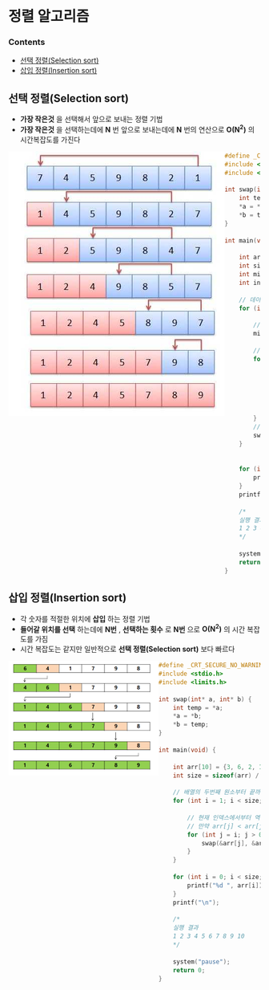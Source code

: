 # 정렬 알고리즘

### Contents

- [선택 정렬(Selection sort)](#선택-정렬Selection-Sort)
- [삽입 정렬(Insertion sort)](#삽입-정렬Insertion-sort)



## 선택 정렬(Selection sort)

- **가장 작은것** 을 선택해서 앞으로 보내는 정렬 기법
- **가장 작은것** 을 선택하는데에 **N** 번 앞으로 보내는데에 **N** 번의 연산으로 **O(N<sup>2</sup>)** 의 시간복잡도를 가진다

<img src="Assets/SelectionSort.png" style = "float: left; width = 40%;">

``` c
#define _CRT_SECURE_NO_WARNINGS
#include <stdio.h>
#include <limits.h>

int swap(int* a, int* b) {
	int temp = *a;
	*a = *b;
	*b = temp;
}

int main(void) {

	int arr[10] = {3, 6, 2, 10, 7, 9, 5, 1, 4, 8};
	int size = sizeof(arr) / sizeof(int); // 배열에 넣을 데이터 갯수
	int min; // 정렬 기준을 정할 가장 작은 값
	int index; // 위치를 바꿔줄 인덱스

	// 데이터의 갯수만큼 반복
	for (int i = 0; i < size; i++) {
		
		// 최소값을 int 타입의 최대 값으로 초기화
		min = INT_MAX;

		// 현재 인덱스 i 부터 배열의 끝까지 반복
		for (int j = i; j < size; j++) {

			// 배열을 돌면서 현재 인덱스의 값이 min의 값보다 작은 경우
			if (min > arr[j]) {
				min = arr[j]; // min 값을 현재 인덱스의 값으로 업데이트
				index = j; // 현재 인덱스를 기억
			}
		}
		// 최종으로 가장 작은 값과 현재 인덱스의 값을 바꿔준다
		swap(&arr[i], &arr[index]);
	}


	for (int i = 0; i < size; i++) {
		printf("%d ", arr[i]);
	}
	printf("\n");

	/*
	실행 결과
	1 2 3 4 5 6 7 8 9 10
	*/

	system("pause");
	return 0;
}
```



## 삽입 정렬(Insertion sort)

- 각 숫자를 적절한 위치에 **삽입** 하는 정렬 기법
- **들어갈 위치를 선택** 하는데에 **N번** , **선택하는 횟수** 로 **N번** 으로 **O(N<sup>2</sup>)** 의 시간 복잡도를 가짐
- 시간 복잡도는 같지만 일반적으로 **선택 정렬(Selection sort)** 보다 빠르다

<img src="Assets/InsertionSolt.png" style = "float: left; width = 40%;">

``` c
#define _CRT_SECURE_NO_WARNINGS
#include <stdio.h>
#include <limits.h>

int swap(int* a, int* b) {
	int temp = *a;
	*a = *b;
	*b = temp;
}

int main(void) {

	int arr[10] = {3, 6, 2, 10, 7, 9, 5, 1, 4, 8};
	int size = sizeof(arr) / sizeof(int); // 배열에 넣을 데이터 갯수
	
	// 배열의 두번째 원소부터 끝까지 반복
	for (int i = 1; i < size; i++) {
		
        // 현재 인덱스에서부터 역방향으로 순회하며 값을 교체
        // 만약 arr[j] < arr[j - 1]이 만족하지 않는다면 그 이후는 이미 정렬 되어있는 상태이기 때문에 더이상 반복할 필요가 없음
		for (int j = i; j > 0 && arr[j] < arr[j - 1]; j--) {
			swap(&arr[j], &arr[j - 1]);
		}
	}
	
	for (int i = 0; i < size; i++) {
		printf("%d ", arr[i]);
	}
	printf("\n");

	/*
	실행 결과
	1 2 3 4 5 6 7 8 9 10
	*/

	system("pause");
	return 0;
}
```

